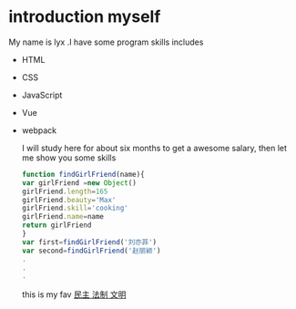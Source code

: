 # introduction myself
My name is lyx .I have some program skills includes
* HTML
* CSS
* JavaScript
* Vue
* webpack


  I will study  here for about six months to get a awesome salary,
  then let me show you some skills
  ```JavaScript
  function findGirlFriend(name){
  var girlFriend =new Object()
  girlFriend.length=165
  girlFriend.beauty='Max'
  girlFriend.skill='cooking'
  girlFriend.name=name
  return girlFriend
  }
  var first=findGirlFriend('刘亦菲')
  var second=findGirlFriend('赵丽颖')
  .
  .
  .

  ```

  
  
  
  
  
  
  
  
  
  
  
  
  
  
  
  
  
  
  this is my fav [民主 法制 文明](https://cn.pornhub.com/)